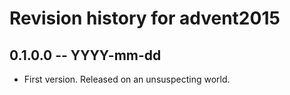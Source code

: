 # Revision history for advent2015

## 0.1.0.0 -- YYYY-mm-dd

* First version. Released on an unsuspecting world.
